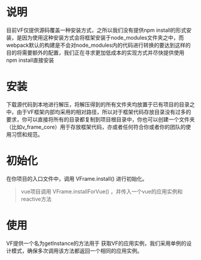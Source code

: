 # 说明
目前VF仅提供源码覆盖一种安装方式，之所以我们没有提供npm install的形式安装，是因为使用这种安装方式会将框架安装于node_modules文件夹之中，而webpack默认的构建是不会对node_modules内的代码进行转换的要达到这样的目的将需要额外的配置，我们正在寻求更加低成本的实现方式并尽快提供使用npm install直接安装

# 安装
下载源代码到本地进行解压，将解压得到的所有文件夹均放置于已有项目的目录之中，由于VF框架内部均采用的相对路径，所以对于框架代码存放目录没有过多的要求，你可以直接将所有的目录都复制到项目根目录中，你也可以创建一个文件夹（比如v_frame_core）用于存放框架代码，亦或者任何符合你或者你的团队的使用习惯和规范。

# 初始化
在你项目的入口文件中，调用 VFrame.install() 进行初始化。
> vue项目调用 VFrame.installForVue() ，并传入一个vue的应用实例和reactive方法

# 使用
VF提供一个名为getInstance的方法用于 获取VF的应用实例，我们采用单例的设计模式，确保多次调用该方法都返回一个相同的应用实例。